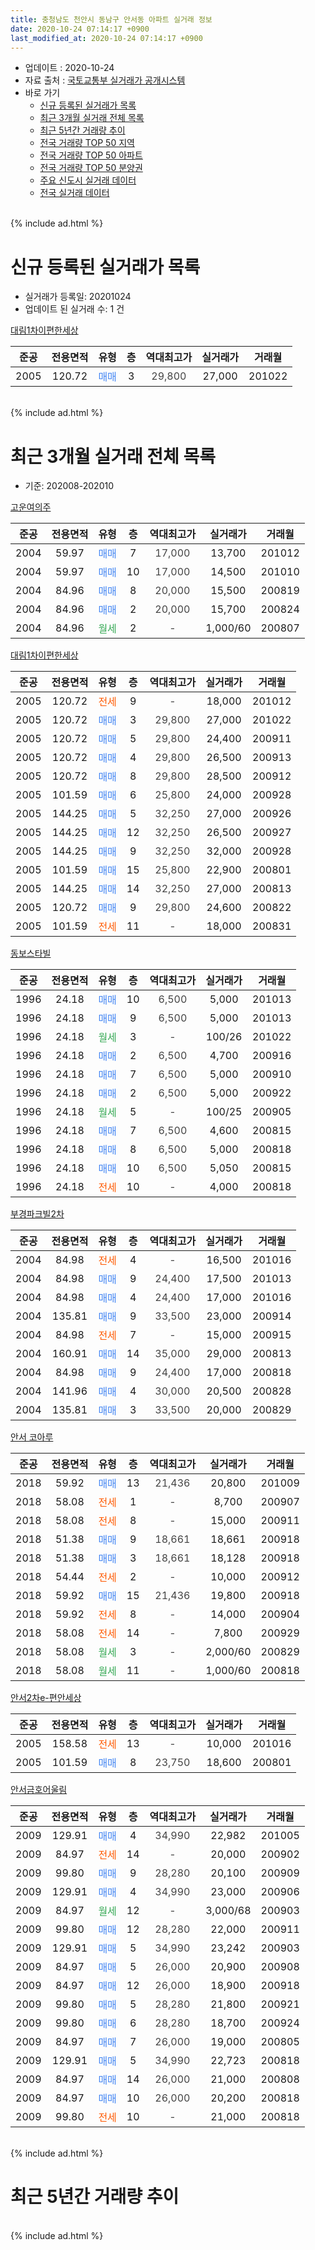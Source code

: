 ```yaml
---
title: 충청남도 천안시 동남구 안서동 아파트 실거래 정보
date: 2020-10-24 07:14:17 +0900
last_modified_at: 2020-10-24 07:14:17 +0900
---
```


* 업데이트 : 2020-10-24
* 자료 출처 : [국토교통부 실거래가 공개시스템](http://rt.molit.go.kr)
* 바로 가기
    * [신규 등록된 실거래가 목록](#신규-등록된-실거래가-목록)
    * [최근 3개월 실거래 전체 목록](#최근-3개월-실거래-전체-목록)
    * [최근 5년간 거래량 추이](#최근-5년간-거래량-추이)
    * [전국 거래량 TOP 50 지역](https://inasie.github.io/apt-trade-info/최근-3개월-전국에서-가장-거래가-많이-발생한-지역)
    * [전국 거래량 TOP 50 아파트](https://inasie.github.io/apt-trade-info/최근-3개월-전국에서-가장-거래가-많이-발생한-아파트)
    * [전국 거래량 TOP 50 분양권](https://inasie.github.io/apt-trade-info/최근-3개월-전국에서-가장-거래가-많이-발생한-분양권)
    * [주요 신도시 실거래 데이터](https://inasie.github.io/apt-trade-info/주요-신도시)
    * [전국 실거래 데이터](https://inasie.github.io/apt-trade-info/전국)
<br>
{% include ad.html %}
<br>

# 신규 등록된 실거래가 목록
* 실거래가 등록일: 20201024
* 업데이트 된 실거래 수: 1 건


[대림1차이편한세상](https://search.naver.com/search.naver?query=%EC%B6%A9%EC%B2%AD%EB%82%A8%EB%8F%84+%EC%B2%9C%EC%95%88%EC%8B%9C+%EB%8F%99%EB%82%A8%EA%B5%AC+%EC%95%88%EC%84%9C%EB%8F%99+%EB%8C%80%EB%A6%BC1%EC%B0%A8%EC%9D%B4%ED%8E%B8%ED%95%9C%EC%84%B8%EC%83%81)

|준공|전용면적|유형|층|역대최고가|실거래가|거래월|
|:---:|:---:|:---:|:---:|:---:|:---:|:---:|
|2005|120.72|<span style="color:#4285f3">매매</span>|3|<span style="color:#444444">29,800</span>|27,000|201022|


<br>
{% include ad.html %}
<br>

# 최근 3개월 실거래 전체 목록
* 기준: 202008-202010


[고운여의주](https://search.naver.com/search.naver?query=%EC%B6%A9%EC%B2%AD%EB%82%A8%EB%8F%84+%EC%B2%9C%EC%95%88%EC%8B%9C+%EB%8F%99%EB%82%A8%EA%B5%AC+%EC%95%88%EC%84%9C%EB%8F%99+%EA%B3%A0%EC%9A%B4%EC%97%AC%EC%9D%98%EC%A3%BC)

|준공|전용면적|유형|층|역대최고가|실거래가|거래월|
|:---:|:---:|:---:|:---:|:---:|:---:|:---:|
|2004|59.97|<span style="color:#4285f3">매매</span>|7|<span style="color:#444444">17,000</span>|13,700|201012|
|2004|59.97|<span style="color:#4285f3">매매</span>|10|<span style="color:#444444">17,000</span>|14,500|201010|
|2004|84.96|<span style="color:#4285f3">매매</span>|8|<span style="color:#444444">20,000</span>|15,500|200819|
|2004|84.96|<span style="color:#4285f3">매매</span>|2|<span style="color:#444444">20,000</span>|15,700|200824|
|2004|84.96|<span style="color:#34a853">월세</span>|2|<span style="color:#444444">-</span>|1,000/60|200807|

[대림1차이편한세상](https://search.naver.com/search.naver?query=%EC%B6%A9%EC%B2%AD%EB%82%A8%EB%8F%84+%EC%B2%9C%EC%95%88%EC%8B%9C+%EB%8F%99%EB%82%A8%EA%B5%AC+%EC%95%88%EC%84%9C%EB%8F%99+%EB%8C%80%EB%A6%BC1%EC%B0%A8%EC%9D%B4%ED%8E%B8%ED%95%9C%EC%84%B8%EC%83%81)

|준공|전용면적|유형|층|역대최고가|실거래가|거래월|
|:---:|:---:|:---:|:---:|:---:|:---:|:---:|
|2005|120.72|<span style="color:#ff5a00">전세</span>|9|<span style="color:#444444">-</span>|18,000|201012|
|2005|120.72|<span style="color:#4285f3">매매</span>|3|<span style="color:#444444">29,800</span>|27,000|201022|
|2005|120.72|<span style="color:#4285f3">매매</span>|5|<span style="color:#444444">29,800</span>|24,400|200911|
|2005|120.72|<span style="color:#4285f3">매매</span>|4|<span style="color:#444444">29,800</span>|26,500|200913|
|2005|120.72|<span style="color:#4285f3">매매</span>|8|<span style="color:#444444">29,800</span>|28,500|200912|
|2005|101.59|<span style="color:#4285f3">매매</span>|6|<span style="color:#444444">25,800</span>|24,000|200928|
|2005|144.25|<span style="color:#4285f3">매매</span>|5|<span style="color:#444444">32,250</span>|27,000|200926|
|2005|144.25|<span style="color:#4285f3">매매</span>|12|<span style="color:#444444">32,250</span>|26,500|200927|
|2005|144.25|<span style="color:#4285f3">매매</span>|9|<span style="color:#444444">32,250</span>|32,000|200928|
|2005|101.59|<span style="color:#4285f3">매매</span>|15|<span style="color:#444444">25,800</span>|22,900|200801|
|2005|144.25|<span style="color:#4285f3">매매</span>|14|<span style="color:#444444">32,250</span>|27,000|200813|
|2005|120.72|<span style="color:#4285f3">매매</span>|9|<span style="color:#444444">29,800</span>|24,600|200822|
|2005|101.59|<span style="color:#ff5a00">전세</span>|11|<span style="color:#444444">-</span>|18,000|200831|

[동보스타빌](https://search.naver.com/search.naver?query=%EC%B6%A9%EC%B2%AD%EB%82%A8%EB%8F%84+%EC%B2%9C%EC%95%88%EC%8B%9C+%EB%8F%99%EB%82%A8%EA%B5%AC+%EC%95%88%EC%84%9C%EB%8F%99+%EB%8F%99%EB%B3%B4%EC%8A%A4%ED%83%80%EB%B9%8C)

|준공|전용면적|유형|층|역대최고가|실거래가|거래월|
|:---:|:---:|:---:|:---:|:---:|:---:|:---:|
|1996|24.18|<span style="color:#4285f3">매매</span>|10|<span style="color:#444444">6,500</span>|5,000|201013|
|1996|24.18|<span style="color:#4285f3">매매</span>|9|<span style="color:#444444">6,500</span>|5,000|201013|
|1996|24.18|<span style="color:#34a853">월세</span>|3|<span style="color:#444444">-</span>|100/26|201022|
|1996|24.18|<span style="color:#4285f3">매매</span>|2|<span style="color:#444444">6,500</span>|4,700|200916|
|1996|24.18|<span style="color:#4285f3">매매</span>|7|<span style="color:#444444">6,500</span>|5,000|200910|
|1996|24.18|<span style="color:#4285f3">매매</span>|2|<span style="color:#444444">6,500</span>|5,000|200922|
|1996|24.18|<span style="color:#34a853">월세</span>|5|<span style="color:#444444">-</span>|100/25|200905|
|1996|24.18|<span style="color:#4285f3">매매</span>|7|<span style="color:#444444">6,500</span>|4,600|200815|
|1996|24.18|<span style="color:#4285f3">매매</span>|8|<span style="color:#444444">6,500</span>|5,000|200818|
|1996|24.18|<span style="color:#4285f3">매매</span>|10|<span style="color:#444444">6,500</span>|5,050|200815|
|1996|24.18|<span style="color:#ff5a00">전세</span>|10|<span style="color:#444444">-</span>|4,000|200818|

[부경파크빌2차](https://search.naver.com/search.naver?query=%EC%B6%A9%EC%B2%AD%EB%82%A8%EB%8F%84+%EC%B2%9C%EC%95%88%EC%8B%9C+%EB%8F%99%EB%82%A8%EA%B5%AC+%EC%95%88%EC%84%9C%EB%8F%99+%EB%B6%80%EA%B2%BD%ED%8C%8C%ED%81%AC%EB%B9%8C2%EC%B0%A8)

|준공|전용면적|유형|층|역대최고가|실거래가|거래월|
|:---:|:---:|:---:|:---:|:---:|:---:|:---:|
|2004|84.98|<span style="color:#ff5a00">전세</span>|4|<span style="color:#444444">-</span>|16,500|201016|
|2004|84.98|<span style="color:#4285f3">매매</span>|9|<span style="color:#444444">24,400</span>|17,500|201013|
|2004|84.98|<span style="color:#4285f3">매매</span>|4|<span style="color:#444444">24,400</span>|17,000|201016|
|2004|135.81|<span style="color:#4285f3">매매</span>|9|<span style="color:#444444">33,500</span>|23,000|200914|
|2004|84.98|<span style="color:#ff5a00">전세</span>|7|<span style="color:#444444">-</span>|15,000|200915|
|2004|160.91|<span style="color:#4285f3">매매</span>|14|<span style="color:#444444">35,000</span>|29,000|200813|
|2004|84.98|<span style="color:#4285f3">매매</span>|9|<span style="color:#444444">24,400</span>|17,000|200818|
|2004|141.96|<span style="color:#4285f3">매매</span>|4|<span style="color:#444444">30,000</span>|20,500|200828|
|2004|135.81|<span style="color:#4285f3">매매</span>|3|<span style="color:#444444">33,500</span>|20,000|200829|

[안서 코아루](https://search.naver.com/search.naver?query=%EC%B6%A9%EC%B2%AD%EB%82%A8%EB%8F%84+%EC%B2%9C%EC%95%88%EC%8B%9C+%EB%8F%99%EB%82%A8%EA%B5%AC+%EC%95%88%EC%84%9C%EB%8F%99+%EC%95%88%EC%84%9C+%EC%BD%94%EC%95%84%EB%A3%A8)

|준공|전용면적|유형|층|역대최고가|실거래가|거래월|
|:---:|:---:|:---:|:---:|:---:|:---:|:---:|
|2018|59.92|<span style="color:#4285f3">매매</span>|13|<span style="color:#444444">21,436</span>|20,800|201009|
|2018|58.08|<span style="color:#ff5a00">전세</span>|1|<span style="color:#444444">-</span>|8,700|200907|
|2018|58.08|<span style="color:#ff5a00">전세</span>|8|<span style="color:#444444">-</span>|15,000|200911|
|2018|51.38|<span style="color:#4285f3">매매</span>|9|<span style="color:#444444">18,661</span>|18,661|200918|
|2018|51.38|<span style="color:#4285f3">매매</span>|3|<span style="color:#444444">18,661</span>|18,128|200918|
|2018|54.44|<span style="color:#ff5a00">전세</span>|2|<span style="color:#444444">-</span>|10,000|200912|
|2018|59.92|<span style="color:#4285f3">매매</span>|15|<span style="color:#444444">21,436</span>|19,800|200918|
|2018|59.92|<span style="color:#ff5a00">전세</span>|8|<span style="color:#444444">-</span>|14,000|200904|
|2018|58.08|<span style="color:#ff5a00">전세</span>|14|<span style="color:#444444">-</span>|7,800|200929|
|2018|58.08|<span style="color:#34a853">월세</span>|3|<span style="color:#444444">-</span>|2,000/60|200829|
|2018|58.08|<span style="color:#34a853">월세</span>|11|<span style="color:#444444">-</span>|1,000/60|200818|


<script async src="//pagead2.googlesyndication.com/pagead/js/adsbygoogle.js"></script>
<!-- 기본 -->
<ins class="adsbygoogle"
     style="display:block"
     data-ad-client="ca-pub-2446590836940007"
     data-ad-slot="1659523306"
     data-ad-format="auto"
     data-full-width-responsive="true"></ins>
<script>
(adsbygoogle = window.adsbygoogle || []).push({});
</script>


[안서2차e-편안세상](https://search.naver.com/search.naver?query=%EC%B6%A9%EC%B2%AD%EB%82%A8%EB%8F%84+%EC%B2%9C%EC%95%88%EC%8B%9C+%EB%8F%99%EB%82%A8%EA%B5%AC+%EC%95%88%EC%84%9C%EB%8F%99+%EC%95%88%EC%84%9C2%EC%B0%A8e-%ED%8E%B8%EC%95%88%EC%84%B8%EC%83%81)

|준공|전용면적|유형|층|역대최고가|실거래가|거래월|
|:---:|:---:|:---:|:---:|:---:|:---:|:---:|
|2005|158.58|<span style="color:#ff5a00">전세</span>|13|<span style="color:#444444">-</span>|10,000|201016|
|2005|101.59|<span style="color:#4285f3">매매</span>|8|<span style="color:#444444">23,750</span>|18,600|200801|

[안서금호어울림](https://search.naver.com/search.naver?query=%EC%B6%A9%EC%B2%AD%EB%82%A8%EB%8F%84+%EC%B2%9C%EC%95%88%EC%8B%9C+%EB%8F%99%EB%82%A8%EA%B5%AC+%EC%95%88%EC%84%9C%EB%8F%99+%EC%95%88%EC%84%9C%EA%B8%88%ED%98%B8%EC%96%B4%EC%9A%B8%EB%A6%BC)

|준공|전용면적|유형|층|역대최고가|실거래가|거래월|
|:---:|:---:|:---:|:---:|:---:|:---:|:---:|
|2009|129.91|<span style="color:#4285f3">매매</span>|4|<span style="color:#444444">34,990</span>|22,982|201005|
|2009|84.97|<span style="color:#ff5a00">전세</span>|14|<span style="color:#444444">-</span>|20,000|200902|
|2009|99.80|<span style="color:#4285f3">매매</span>|9|<span style="color:#444444">28,280</span>|20,100|200909|
|2009|129.91|<span style="color:#4285f3">매매</span>|4|<span style="color:#444444">34,990</span>|23,000|200906|
|2009|84.97|<span style="color:#34a853">월세</span>|12|<span style="color:#444444">-</span>|3,000/68|200903|
|2009|99.80|<span style="color:#4285f3">매매</span>|12|<span style="color:#444444">28,280</span>|22,000|200911|
|2009|129.91|<span style="color:#4285f3">매매</span>|5|<span style="color:#444444">34,990</span>|23,242|200903|
|2009|84.97|<span style="color:#4285f3">매매</span>|5|<span style="color:#444444">26,000</span>|20,900|200908|
|2009|84.97|<span style="color:#4285f3">매매</span>|12|<span style="color:#444444">26,000</span>|18,900|200918|
|2009|99.80|<span style="color:#4285f3">매매</span>|5|<span style="color:#444444">28,280</span>|21,800|200921|
|2009|99.80|<span style="color:#4285f3">매매</span>|6|<span style="color:#444444">28,280</span>|18,700|200924|
|2009|84.97|<span style="color:#4285f3">매매</span>|7|<span style="color:#444444">26,000</span>|19,000|200805|
|2009|129.91|<span style="color:#4285f3">매매</span>|5|<span style="color:#444444">34,990</span>|22,723|200818|
|2009|84.97|<span style="color:#4285f3">매매</span>|14|<span style="color:#444444">26,000</span>|21,000|200808|
|2009|84.97|<span style="color:#4285f3">매매</span>|10|<span style="color:#444444">26,000</span>|20,200|200818|
|2009|99.80|<span style="color:#ff5a00">전세</span>|10|<span style="color:#444444">-</span>|21,000|200818|


<br>
{% include ad.html %}
<br>

# 최근 5년간 거래량 추이


<div style="width:100%;">
    <canvas id="deal_progress" height="200"></canvas>
</div>

<script>
new Chart(document.getElementById("deal_progress"), {
    type: 'line',
    data: {
        labels: ['201510','201511','201512','201601','201602','201603','201604','201605','201606','201607','201608','201609','201610','201611','201612','201701','201702','201703','201704','201705','201706','201707','201708','201709','201710','201711','201712','201801','201802','201803','201804','201805','201806','201807','201808','201809','201810','201811','201812','201901','201902','201903','201904','201905','201906','201907','201908','201909','201910','201911','201912','202001','202002','202003','202004','202005','202006','202007','202008','202009','202010'],
        datasets: [{
            label: '매매',
            pointRadius: 1,
            data: [39, 31, 25, 24, 14, 13, 20, 18, 29, 26, 15, 10, 14, 11, 22, 14, 10, 13, 14, 11, 10, 12, 9, 5, 11, 11, 9, 21, 12, 10, 11, 8, 7, 9, 14, 10, 12, 6, 11, 21, 21, 30, 9, 7, 13, 17, 16, 11, 19, 23, 33, 28, 25, 11, 9, 13, 33, 37, 17, 22, 9],
            borderColor: "rgba(255, 201, 14, 1)",
            backgroundColor: "rgba(255, 201, 14, 0.5)",
            fill: false,
            lineTension: 0
        },{
            label: '전월세',
            pointRadius: 1,
            data: [6, 9, 20, 18, 16, 11, 9, 12, 9, 12, 13, 7, 6, 10, 10, 16, 18, 9, 8, 5, 8, 6, 11, 6, 4, 14, 15, 19, 20, 10, 3, 8, 9, 2, 5, 4, 7, 15, 40, 18, 20, 18, 21, 23, 19, 7, 8, 11, 11, 12, 18, 9, 9, 13, 6, 6, 2, 11, 6, 9, 4],
            borderColor: "rgba(0, 141, 185, 1)",
            backgroundColor: "rgba(0, 141, 185, 0.5)",
            fill: false,
            lineTension: 0
        }
        ]
    },
    options: {
        responsive: true,
        title: {
            display: false
        },
        tooltips: {
            mode: 'index',
            intersect: false
        },
        hover: {
            mode: 'nearest',
            intersect: true
        },
        scales: {
            xAxes: [{
                display: true,
                scaleLabel: {
                    display: true,
                    labelString: '년/월'
                }
            }],
            yAxes: [{
                display: true,
                ticks: {
                    suggestedMin: 0,
                },
                scaleLabel: {
                    display: true,
                    labelString: '실거래 수'
                }
            }]
        }
    }
});

</script>


<br>
{% include ad.html %}
<br>

